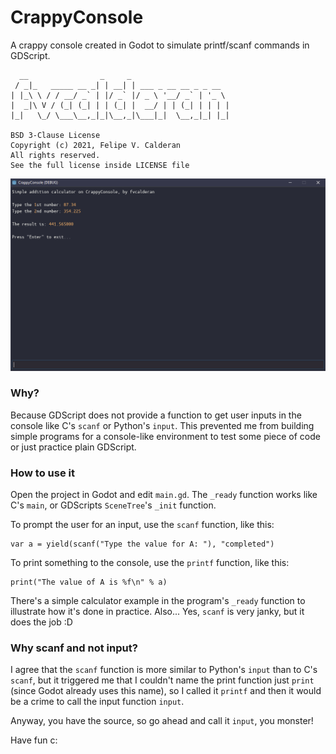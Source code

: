 # CrappyConsole
A crappy console created in Godot to simulate printf/scanf commands in GDScript.

```
  __                _     _
 / _|_   _____ __ _| | __| | ___ _ __ __ _ _ __
| |_\ \ / / __/ _` | |/ _` |/ _ \ '__/ _` | '_ \
|  _|\ V / (_| (_| | | (_| |  __/ | | (_| | | | |
|_|   \_/ \___\__,_|_|\__,_|\___|_|  \__,_|_| |_|

BSD 3-Clause License
Copyright (c) 2021, Felipe V. Calderan
All rights reserved.
See the full license inside LICENSE file
```
![Image](https://github.com/fvcalderan/CrappyConsole/blob/main/screenshot.png?raw=true)

### Why?

Because GDScript does not provide a function to get user inputs in the console
like C's `scanf` or Python's `input`. This prevented me from building simple
programs for a console-like environment to test some piece of code or just
practice plain GDScript.

### How to use it

Open the project in Godot and edit `main.gd`. The `_ready` function works like
C's `main`, or GDScripts `SceneTree`'s `_init` function.

To prompt the user for an input, use the `scanf` function, like this:
```gdscript
var a = yield(scanf("Type the value for A: "), "completed")
```

To print something to the console, use the `printf` function, like this:
```gdscript
print("The value of A is %f\n" % a)
```

There's a simple calculator example in the program's `_ready` function to
illustrate how it's done in practice. Also... Yes, `scanf` is very janky, but
it does the job :D

### Why scanf and not input?

I agree that the `scanf` function is more similar to Python's `input` than to
C's `scanf`, but it triggered me that I couldn't name the print function just
`print` (since Godot already uses this name), so I called it `printf` and then
it would be a crime to call the input function `input`.

Anyway, you have the source, so go ahead and call it `input`, you monster!

Have fun c:
